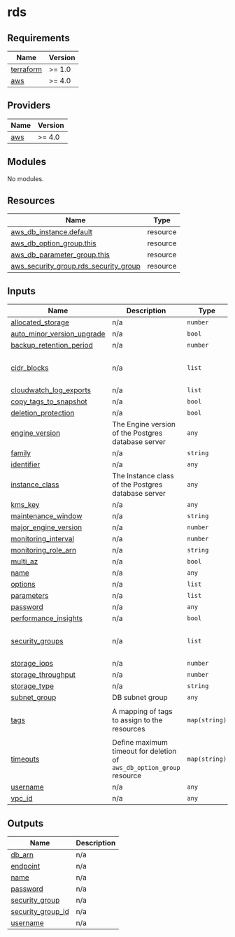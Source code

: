 # rds

<!-- BEGINNING OF PRE-COMMIT-TERRAFORM DOCS HOOK -->
## Requirements

| Name | Version |
|------|---------|
| <a name="requirement_terraform"></a> [terraform](#requirement\_terraform) | >= 1.0 |
| <a name="requirement_aws"></a> [aws](#requirement\_aws) | >= 4.0 |

## Providers

| Name | Version |
|------|---------|
| <a name="provider_aws"></a> [aws](#provider\_aws) | >= 4.0 |

## Modules

No modules.

## Resources

| Name | Type |
|------|------|
| [aws_db_instance.default](https://registry.terraform.io/providers/hashicorp/aws/latest/docs/resources/db_instance) | resource |
| [aws_db_option_group.this](https://registry.terraform.io/providers/hashicorp/aws/latest/docs/resources/db_option_group) | resource |
| [aws_db_parameter_group.this](https://registry.terraform.io/providers/hashicorp/aws/latest/docs/resources/db_parameter_group) | resource |
| [aws_security_group.rds_security_group](https://registry.terraform.io/providers/hashicorp/aws/latest/docs/resources/security_group) | resource |

## Inputs

| Name | Description | Type | Default | Required |
|------|-------------|------|---------|:--------:|
| <a name="input_allocated_storage"></a> [allocated\_storage](#input\_allocated\_storage) | n/a | `number` | n/a | yes |
| <a name="input_auto_minor_version_upgrade"></a> [auto\_minor\_version\_upgrade](#input\_auto\_minor\_version\_upgrade) | n/a | `bool` | `true` | no |
| <a name="input_backup_retention_period"></a> [backup\_retention\_period](#input\_backup\_retention\_period) | n/a | `number` | `1` | no |
| <a name="input_cidr_blocks"></a> [cidr\_blocks](#input\_cidr\_blocks) | n/a | `list` | <pre>[<br>  ""<br>]</pre> | no |
| <a name="input_cloudwatch_log_exports"></a> [cloudwatch\_log\_exports](#input\_cloudwatch\_log\_exports) | n/a | `list` | `[]` | no |
| <a name="input_copy_tags_to_snapshot"></a> [copy\_tags\_to\_snapshot](#input\_copy\_tags\_to\_snapshot) | n/a | `bool` | `false` | no |
| <a name="input_deletion_protection"></a> [deletion\_protection](#input\_deletion\_protection) | n/a | `bool` | `false` | no |
| <a name="input_engine_version"></a> [engine\_version](#input\_engine\_version) | The Engine version of the Postgres database server | `any` | n/a | yes |
| <a name="input_family"></a> [family](#input\_family) | n/a | `string` | `"postgres11"` | no |
| <a name="input_identifier"></a> [identifier](#input\_identifier) | n/a | `any` | n/a | yes |
| <a name="input_instance_class"></a> [instance\_class](#input\_instance\_class) | The Instance class of the Postgres database server | `any` | n/a | yes |
| <a name="input_kms_key"></a> [kms\_key](#input\_kms\_key) | n/a | `any` | n/a | yes |
| <a name="input_maintenance_window"></a> [maintenance\_window](#input\_maintenance\_window) | n/a | `string` | `null` | no |
| <a name="input_major_engine_version"></a> [major\_engine\_version](#input\_major\_engine\_version) | n/a | `number` | `11` | no |
| <a name="input_monitoring_interval"></a> [monitoring\_interval](#input\_monitoring\_interval) | n/a | `number` | `0` | no |
| <a name="input_monitoring_role_arn"></a> [monitoring\_role\_arn](#input\_monitoring\_role\_arn) | n/a | `string` | `null` | no |
| <a name="input_multi_az"></a> [multi\_az](#input\_multi\_az) | n/a | `bool` | `false` | no |
| <a name="input_name"></a> [name](#input\_name) | n/a | `any` | n/a | yes |
| <a name="input_options"></a> [options](#input\_options) | n/a | `list` | `[]` | no |
| <a name="input_parameters"></a> [parameters](#input\_parameters) | n/a | `list` | `[]` | no |
| <a name="input_password"></a> [password](#input\_password) | n/a | `any` | n/a | yes |
| <a name="input_performance_insights"></a> [performance\_insights](#input\_performance\_insights) | n/a | `bool` | `false` | no |
| <a name="input_security_groups"></a> [security\_groups](#input\_security\_groups) | n/a | `list` | <pre>[<br>  ""<br>]</pre> | no |
| <a name="input_storage_iops"></a> [storage\_iops](#input\_storage\_iops) | n/a | `number` | `null` | no |
| <a name="input_storage_throughput"></a> [storage\_throughput](#input\_storage\_throughput) | n/a | `number` | `null` | no |
| <a name="input_storage_type"></a> [storage\_type](#input\_storage\_type) | n/a | `string` | `"gp2"` | no |
| <a name="input_subnet_group"></a> [subnet\_group](#input\_subnet\_group) | DB subnet group | `any` | n/a | yes |
| <a name="input_tags"></a> [tags](#input\_tags) | A mapping of tags to assign to the resources | `map(string)` | <pre>{<br>  "terraform": true<br>}</pre> | no |
| <a name="input_timeouts"></a> [timeouts](#input\_timeouts) | Define maximum timeout for deletion of `aws_db_option_group` resource | `map(string)` | <pre>{<br>  "delete": "15m"<br>}</pre> | no |
| <a name="input_username"></a> [username](#input\_username) | n/a | `any` | n/a | yes |
| <a name="input_vpc_id"></a> [vpc\_id](#input\_vpc\_id) | n/a | `any` | n/a | yes |

## Outputs

| Name | Description |
|------|-------------|
| <a name="output_db_arn"></a> [db\_arn](#output\_db\_arn) | n/a |
| <a name="output_endpoint"></a> [endpoint](#output\_endpoint) | n/a |
| <a name="output_name"></a> [name](#output\_name) | n/a |
| <a name="output_password"></a> [password](#output\_password) | n/a |
| <a name="output_security_group"></a> [security\_group](#output\_security\_group) | n/a |
| <a name="output_security_group_id"></a> [security\_group\_id](#output\_security\_group\_id) | n/a |
| <a name="output_username"></a> [username](#output\_username) | n/a |
<!-- END OF PRE-COMMIT-TERRAFORM DOCS HOOK -->
